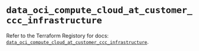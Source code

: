 # `data_oci_compute_cloud_at_customer_ccc_infrastructure`

Refer to the Terraform Registory for docs: [`data_oci_compute_cloud_at_customer_ccc_infrastructure`](https://registry.terraform.io/providers/oracle/oci/6.18.0/docs/data-sources/compute_cloud_at_customer_ccc_infrastructure).
